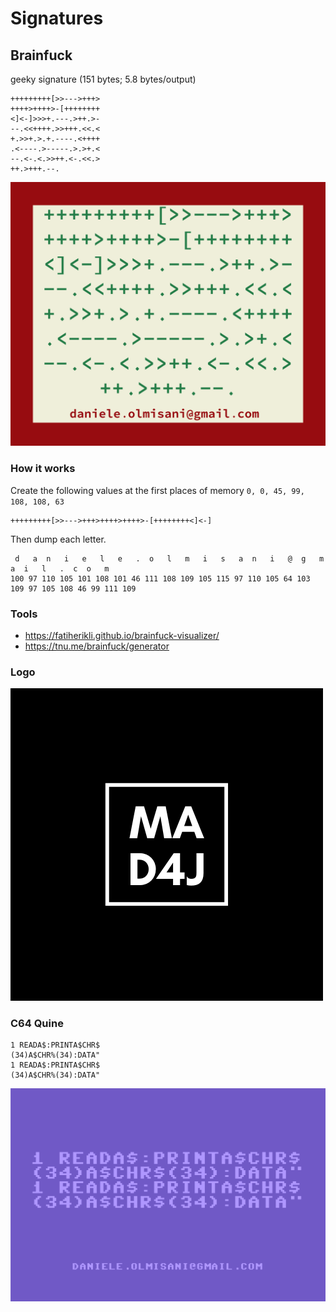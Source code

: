 # Signatures

## Brainfuck

geeky signature (151 bytes; 5.8 bytes/output)

```bf
+++++++++[>>--->+++>
++++>++++>-[++++++++
<]<-]>>>+.---.>++.>-
--.<<++++.>>+++.<<.<
+.>>+.>.+.----.<++++
.<----.>-----.>.>+.<
--.<-.<.>>++.<-.<<.>
++.>+++.--.
```

![signature](brainfuck/bf-signature.png)

### How it works

Create the following values at the first places of memory ```0, 0, 45, 99, 108, 108, 63```

```bf
+++++++++[>>--->+++>++++>++++>-[++++++++<]<-] 
```

Then dump each letter.

```
 d   a  n   i   e   l   e   .  o   l   m   i   s   a  n   i   @  g   m   a  i   l   .  c  o   m 
100 97 110 105 101 108 101 46 111 108 109 105 115 97 110 105 64 103 109 97 105 108 46 99 111 109 
```

### Tools

* https://fatiherikli.github.io/brainfuck-visualizer/
* https://tnu.me/brainfuck/generator

### Logo

![signature](design/mad4j-logo.png)

### C64 Quine

```
1 READA$:PRINTA$CHR$
(34)A$CHR%(34):DATA"
1 READA$:PRINTA$CHR$
(34)A$CHR%(34):DATA"
```

![signature](c64quine/c64quine-signature.png)
